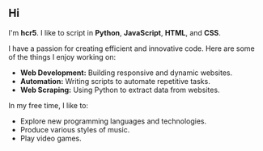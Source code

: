 ## Hi

I'm **hcr5**. I like to script in **Python**, **JavaScript**, **HTML**, and **CSS**.

I have a passion for creating efficient and innovative code. Here are some of the things I enjoy working on:

- **Web Development:** Building responsive and dynamic websites.
- **Automation:** Writing scripts to automate repetitive tasks.
- **Web Scraping:** Using Python to extract data from websites.

In my free time, I like to:

- Explore new programming languages and technologies.
- Produce various styles of music.
- Play video games.
